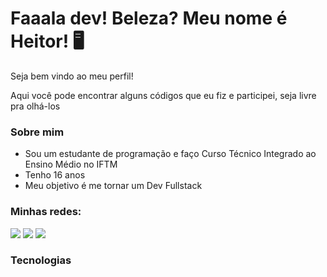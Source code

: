 # Faaala dev! Beleza? Meu nome é Heitor! 🖥️
<p>Seja bem vindo ao meu perfil!</p>
<p>Aqui você pode encontrar alguns códigos que eu fiz e participei, seja livre pra olhá-los</p>

<h3>Sobre mim</h3>
<ul>
   <li>Sou um estudante de programação e faço Curso Técnico Integrado ao Ensino Médio no IFTM</li>
   <li>Tenho 16 anos</li>
   <li>Meu objetivo é me tornar um Dev Fullstack</li>
</ul>

<h3>Minhas redes:</h3>

<div>
    <a href="https://instagram.com/_heitorfl" target="_blank"><img loading="lazy" src="https://img.shields.io/badge/-Instagram-%23E4405F?style=for-the-badge&logo=instagram&logoColor=white" target="_blank"></a>
    <a href = "mailto:heitorfernandesdelima@gmail.com"><img loading="lazy" src="https://img.shields.io/badge/Gmail-D14836?style=for-the-badge&logo=gmail&logoColor=white" target="_blank"></a>
   <a href="https://www.linkedin.com/in/heitor-fernandes-de-lima-25aaa7339/" target="_blank"><img loading="lazy" src="https://img.shields.io/badge/-LinkedIn-blue?style=for-the-badge&logo=Linkedin&logoColor=white&link=YOUR_LINKEDIN_URL"></a>

  </div>

<h3>Tecnologias</h3>

<div style="display: flex; justify-content: center;">
   <img aling="center" src="https://img.shields.io/badge/C-00599C?style=for-the-badge&logo=c&logoColor=white" alt="">
   <img aling="center" src="https://img.shields.io/badge/HTML5-E34F26?style=for-the-badge&logo=html5&logoColor=white" alt="">
   <img aling="center" src="https://img.shields.io/badge/CSS3-1572B6?style=for-the-badge&logo=css3&logoColor=white" alt="">   
   <img aling="center" src="https://img.shields.io/badge/Sass-CC6699?style=for-the-badge&logo=sass&logoColor=white" alt="">
   <img aling="center" src="https://img.shields.io/badge/JavaScript-F7DF1E?style=for-the-badge&logo=javascript&logoColor=black" alt="">
   <img aling="center" src="https://img.shields.io/badge/Node.js-43853D?style=for-the-badge&logo=node.js&logoColor=white" alt="">
   <img aling="center" src="https://shields.io/badge/-PHP-3776AB?style=for-the-badge&logo=php&logoColor=white" alt="">
</div>
